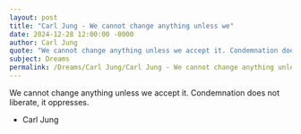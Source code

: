 ```yaml
---
layout: post
title: "Carl Jung - We cannot change anything unless we"
date: 2024-12-28 12:00:00 -0000
author: Carl Jung
quote: "We cannot change anything unless we accept it. Condemnation does not liberate, it oppresses."
subject: Dreams
permalink: /Dreams/Carl Jung/Carl Jung - We cannot change anything unless we
---
```


We cannot change anything unless we accept it. Condemnation does not liberate, it oppresses.

- Carl Jung
